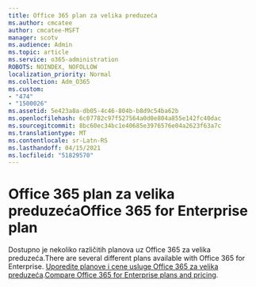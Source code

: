 ```yaml
---
title: Office 365 plan za velika preduzeća
ms.author: cmcatee
author: cmcatee-MSFT
manager: scotv
ms.audience: Admin
ms.topic: article
ms.service: o365-administration
ROBOTS: NOINDEX, NOFOLLOW
localization_priority: Normal
ms.collection: Adm_O365
ms.custom:
- "474"
- "1500026"
ms.assetid: 5e423a8a-db05-4c46-804b-b8d9c54ba62b
ms.openlocfilehash: 6c07782c97f527564a0d0e804a855e142fc40dac
ms.sourcegitcommit: 8bc60ec34bc1e40685e3976576e04a2623f63a7c
ms.translationtype: MT
ms.contentlocale: sr-Latn-RS
ms.lasthandoff: 04/15/2021
ms.locfileid: "51829570"
---
```

# <a name="office-365-for-enterprise-plan"></a><span data-ttu-id="ca42d-102">Office 365 plan za velika preduzeća</span><span class="sxs-lookup"><span data-stu-id="ca42d-102">Office 365 for Enterprise plan</span></span>

<span data-ttu-id="ca42d-103">Dostupno je nekoliko različitih planova uz Office 365 za velika preduzeća.</span><span class="sxs-lookup"><span data-stu-id="ca42d-103">There are several different plans available with Office 365 for Enterprise.</span></span> <span data-ttu-id="ca42d-104">[Uporedite planove i cene usluge Office 365 za velika preduzeća](https://products.office.com/business/compare-more-office-365-for-business-plans).</span><span class="sxs-lookup"><span data-stu-id="ca42d-104">[Compare Office 365 for Enterprise plans and pricing](https://products.office.com/business/compare-more-office-365-for-business-plans).</span></span>  